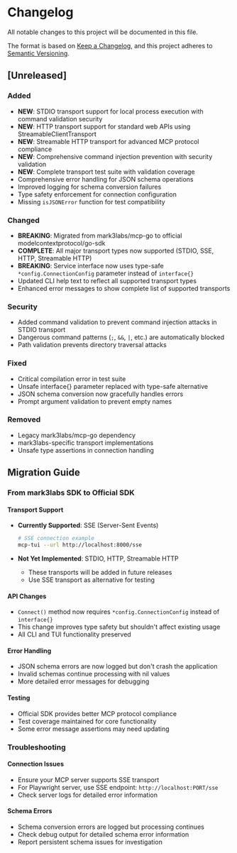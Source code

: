 # Changelog

All notable changes to this project will be documented in this file.

The format is based on [Keep a Changelog](https://keepachangelog.com/en/1.0.0/),
and this project adheres to [Semantic Versioning](https://semver.org/spec/v2.0.0.html).

## [Unreleased]

### Added
- **NEW**: STDIO transport support for local process execution with command validation security
- **NEW**: HTTP transport support for standard web APIs using StreamableClientTransport
- **NEW**: Streamable HTTP transport for advanced MCP protocol compliance
- **NEW**: Comprehensive command injection prevention with security validation
- **NEW**: Complete transport test suite with validation coverage
- Comprehensive error handling for JSON schema operations
- Improved logging for schema conversion failures
- Type safety enforcement for connection configuration
- Missing `isJSONError` function for test compatibility

### Changed
- **BREAKING**: Migrated from mark3labs/mcp-go to official modelcontextprotocol/go-sdk
- **COMPLETE**: All major transport types now supported (STDIO, SSE, HTTP, Streamable HTTP)
- **BREAKING**: Service interface now uses type-safe `*config.ConnectionConfig` parameter instead of `interface{}`
- Updated CLI help text to reflect all supported transport types
- Enhanced error messages to show complete list of supported transports

### Security
- Added command validation to prevent command injection attacks in STDIO transport
- Dangerous command patterns (`;`, `&&`, `|`, etc.) are automatically blocked
- Path validation prevents directory traversal attacks

### Fixed
- Critical compilation error in test suite
- Unsafe interface{} parameter replaced with type-safe alternative
- JSON schema conversion now gracefully handles errors
- Prompt argument validation to prevent empty names

### Removed
- Legacy mark3labs/mcp-go dependency
- mark3labs-specific transport implementations
- Unsafe type assertions in connection handling

## Migration Guide

### From mark3labs SDK to Official SDK

#### Transport Support
- **Currently Supported**: SSE (Server-Sent Events)
  ```bash
  # SSE connection example
  mcp-tui --url http://localhost:8000/sse
  ```

- **Not Yet Implemented**: STDIO, HTTP, Streamable HTTP
  - These transports will be added in future releases
  - Use SSE transport as alternative for testing

#### API Changes
- `Connect()` method now requires `*config.ConnectionConfig` instead of `interface{}`
- This change improves type safety but shouldn't affect existing usage
- All CLI and TUI functionality preserved

#### Error Handling
- JSON schema errors are now logged but don't crash the application
- Invalid schemas continue processing with nil values
- More detailed error messages for debugging

#### Testing
- Official SDK provides better MCP protocol compliance
- Test coverage maintained for core functionality
- Some error message assertions may need updating

### Troubleshooting

#### Connection Issues
- Ensure your MCP server supports SSE transport
- For Playwright server, use SSE endpoint: `http://localhost:PORT/sse`
- Check server logs for detailed error information

#### Schema Errors
- Schema conversion errors are logged but processing continues
- Check debug output for detailed schema error information
- Report persistent schema issues for investigation